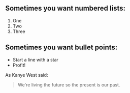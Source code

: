 ## Sometimes you want numbered lists:
1. One
2. Two
3. Three 

## Sometimes you want bullet points:

* Start a line with a star
* Profit!

As Kanye West said:

> We're living the future so
> the present is our past.
